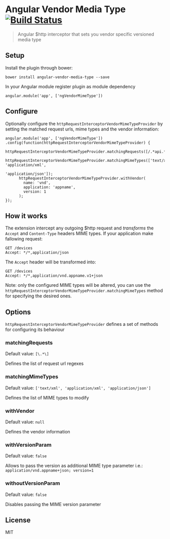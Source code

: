 # Angular Vendor Media Type [![Build Status](https://travis-ci.org/jmnarloch/angular-vendor-media-type.svg?branch=master)](https://travis-ci.org/jmnarloch/angular-vendor-media-type)

> Angular $http interceptor that sets you vendor specific versioned media type

## Setup

Install the plugin through bower:

```
bower install angular-vendor-media-type --save
```

In your Angular module register plugin as module dependency

```
angular.module('app', ['ngVendorMimeType'])
```

## Configure

Optionally configure the `httpRequestInterceptorVendorMimeTypeProvider` by setting the matched request urls,
mime types and the vendor information:

```
angular.module('app', ['ngVendorMimeType'])
.config(function(httpRequestInterceptorVendorMimeTypeProvider) {
      httpRequestInterceptorVendorMimeTypeProvider.matchingRequests([/.*api.*/]);
      httpRequestInterceptorVendorMimeTypeProvider.matchingMimeTypes(['text/xml', 'application/xml',
                                                                      'application/json']);
      httpRequestInterceptorVendorMimeTypeProvider.withVendor(
        name: 'vnd',
        application: 'appname',
        version: 1
      );
});
```

## How it works

The extension intercept any outgoing $http request and *transforms* the `Accept` and `Content-Type` headers MIME types. 
If your application make fallowing request:
  
```
GET /devices
Accept: */*,application/json
```

The `Accept` header will be transformed into:
 
```
GET /devices
Accept: */*,application/vnd.appname.v1+json
```

Note: only the configured MIME types will be altered, you can use the 
`httpRequestInterceptorVendorMimeTypeProvider.matchingMimeTypes` method for specifying the desired ones.

## Options

`httpRequestInterceptorVendorMimeTypeProvider` defines a set of methods for configuring its behaviour

### matchingRequests
Default value: `[\.*\]`

Defines the list of request url regexes

### matchingMimeTypes
Default value: `['text/xml', 'application/xml', 'application/json']`

Defines the list of MIME types to modify

### withVendor
Default value: `null`

Defines the vendor information

### withVersionParam
Default value: `false`

Allows to pass the version as additional MIME type parameter i.e.: `application/vnd.appname+json; version=1`

### withoutVersionParam
Default value: `false`

Disables passing the MIME version parameter

## License

MIT